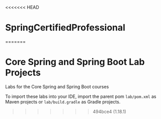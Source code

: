 <<<<<<< HEAD
# SpringCertifiedProfessional
=======
# Core Spring and Spring Boot Lab Projects

Labs for the Core Spring and Spring Boot courses

To import these labs into your IDE, import the parent pom `lab/pom.xml` as Maven projects or `lab/build.gradle` as Gradle projects.
>>>>>>> 494bce4 (1.18.1)
